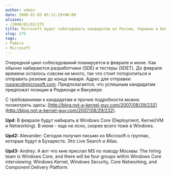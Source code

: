 ```yaml
---
author: admin
date: 2008-01-03 05:12:29+00:00
aliases:
- /2008/01/02/275
title: Microsoft будет собеседовать кандидатов из России, Украины и Белaруси
slug: 275
tags:
- Работа
- Microsoft
---
```


Очередной цикл собеседований планируется в феврале и июне. Как обычно набираются разработчики (SDE) и тестеры (SDET). До февраля времени осталось совсем не много, так что стоит поторопиться и отправить резюме до конца января. Адрес для отправки: [russrec@microsoft.com](mailto:russrec@microsoft.com). Предполагается, что успешным кандидатам предложат позиции в Редмонде и Вакувере.

С требованиями к кандидатам и прочие подробности можно посмотреть здесь: [http://blog.not-a-kernel-guy.com/2007/08/29/232](http://blog.not-a-kernel-guy.com/2007/08/29/232).

**Upd:** В феврале будут набирать в Windows Core (Deployment, Kernel/VM и Networking). В июне - еще не ясно, скорее всего тоже в Windows.

**Upd2:** Alexander: Сегодня получил письмо из Microsoft о группах, которые будут в Бухаресте. Это Live Search и Atlas.

**Upd3:** Andrey: А вот что мне прислал MS по поводу Москвы: The hiring team is Windows Core, and there will be four groups within Windows Core interviewing: Windows Kernel, Windows Security, Core Networking, and Component Delivery Platform.
